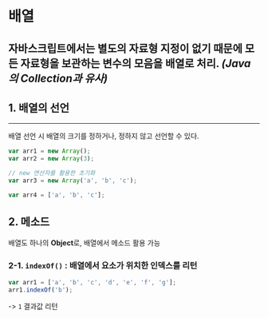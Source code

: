 # 배열
## 자바스크립트에서는 별도의 자료형 지정이 없기 때문에 모든 자료형을 보관하는 변수의 모음을 배열로 처리. *(Java의 Collection과 유사)*

## 1. 배열의 선언
---
배열 선언 시 배열의 크기를 정하거나, 정하지 않고 선언할 수 있다.

```javascript
var arr1 = new Array();
var arr2 = new Array(3);

// new 연산자를 활용한 초기화
var arr3 = new Array('a', 'b', 'c');

var arr4 = ['a', 'b', 'c'];
```
## 2. 메소드
배열도 하나의 **Object**로, 배열에서 메소드 활용 가능

### 2-1. `indexOf()` : 배열에서 요소가 위치한 인덱스를 리턴
```javascript
var arr1 = ['a', 'b', 'c', 'd', 'e', 'f', 'g'];
arr1.indexOf('b');
```
-> `1` 결과값 리턴

